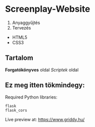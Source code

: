 # Screenplay-Website

1. Anyaggyűjtés
2. Tervezés

* HTML5
* CSS3

## Tartalom
**Forgatókönyves** oldal
_Scriptek_ oldal

## Ez meg itten tökmindegy:

Required Python libraries:
```
flask
flask_cors
```


Live preview at:
https://www.griddy.hu/
